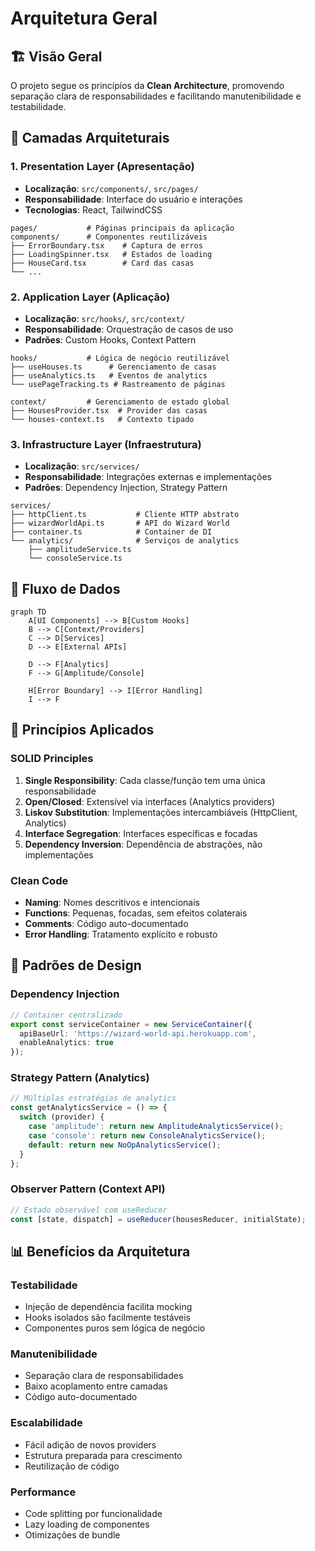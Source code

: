 # Arquitetura Geral

## 🏗️ Visão Geral

O projeto segue os princípios da **Clean Architecture**, promovendo separação clara de responsabilidades e facilitando manutenibilidade e testabilidade.

## 📐 Camadas Arquiteturais

### 1. **Presentation Layer** (Apresentação)
- **Localização**: `src/components/`, `src/pages/`
- **Responsabilidade**: Interface do usuário e interações
- **Tecnologias**: React, TailwindCSS

```
pages/           # Páginas principais da aplicação
components/      # Componentes reutilizáveis
├── ErrorBoundary.tsx    # Captura de erros
├── LoadingSpinner.tsx   # Estados de loading
├── HouseCard.tsx        # Card das casas
└── ...
```

### 2. **Application Layer** (Aplicação)
- **Localização**: `src/hooks/`, `src/context/`
- **Responsabilidade**: Orquestração de casos de uso
- **Padrões**: Custom Hooks, Context Pattern

```
hooks/           # Lógica de negócio reutilizável
├── useHouses.ts      # Gerenciamento de casas
├── useAnalytics.ts   # Eventos de analytics
└── usePageTracking.ts # Rastreamento de páginas

context/         # Gerenciamento de estado global
├── HousesProvider.tsx  # Provider das casas
└── houses-context.ts   # Contexto tipado
```

### 3. **Infrastructure Layer** (Infraestrutura)
- **Localização**: `src/services/`
- **Responsabilidade**: Integrações externas e implementações
- **Padrões**: Dependency Injection, Strategy Pattern

```
services/
├── httpClient.ts           # Cliente HTTP abstrato
├── wizardWorldApi.ts       # API do Wizard World
├── container.ts            # Container de DI
└── analytics/              # Serviços de analytics
    ├── amplitudeService.ts
    └── consoleService.ts
```

## 🔄 Fluxo de Dados

```mermaid
graph TD
    A[UI Components] --> B[Custom Hooks]
    B --> C[Context/Providers]
    C --> D[Services]
    D --> E[External APIs]
    
    D --> F[Analytics]
    F --> G[Amplitude/Console]
    
    H[Error Boundary] --> I[Error Handling]
    I --> F
```

## 🎯 Princípios Aplicados

### **SOLID Principles**

1. **Single Responsibility**: Cada classe/função tem uma única responsabilidade
2. **Open/Closed**: Extensível via interfaces (Analytics providers)
3. **Liskov Substitution**: Implementações intercambiáveis (HttpClient, Analytics)
4. **Interface Segregation**: Interfaces específicas e focadas
5. **Dependency Inversion**: Dependência de abstrações, não implementações

### **Clean Code**

- **Naming**: Nomes descritivos e intencionais
- **Functions**: Pequenas, focadas, sem efeitos colaterais
- **Comments**: Código auto-documentado
- **Error Handling**: Tratamento explícito e robusto

## 🔧 Padrões de Design

### **Dependency Injection**
```typescript
// Container centralizado
export const serviceContainer = new ServiceContainer({
  apiBaseUrl: 'https://wizard-world-api.herokuapp.com',
  enableAnalytics: true
});
```

### **Strategy Pattern** (Analytics)
```typescript
// Múltiplas estratégias de analytics
const getAnalyticsService = () => {
  switch (provider) {
    case 'amplitude': return new AmplitudeAnalyticsService();
    case 'console': return new ConsoleAnalyticsService();
    default: return new NoOpAnalyticsService();
  }
};
```

### **Observer Pattern** (Context API)
```typescript
// Estado observável com useReducer
const [state, dispatch] = useReducer(housesReducer, initialState);
```

## 📊 Benefícios da Arquitetura

### **Testabilidade**
- Injeção de dependência facilita mocking
- Hooks isolados são facilmente testáveis
- Componentes puros sem lógica de negócio

### **Manutenibilidade**
- Separação clara de responsabilidades
- Baixo acoplamento entre camadas
- Código auto-documentado

### **Escalabilidade**
- Fácil adição de novos providers
- Estrutura preparada para crescimento
- Reutilização de código

### **Performance**
- Code splitting por funcionalidade
- Lazy loading de componentes
- Otimizações de bundle